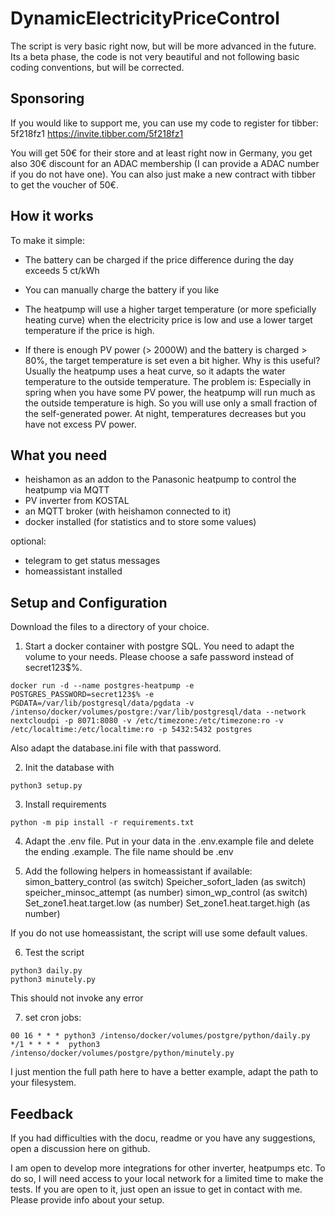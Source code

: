 # DynamicElectricityPriceControl

The script is very basic right now, but will be more advanced in the future. 
Its a beta phase, the code is not very beautiful and not following basic coding conventions, but will be corrected. 

## Sponsoring
If you would like to support me, you can use my code to register for tibber: 5f218fz1
https://invite.tibber.com/5f218fz1

You will get 50€ for their store and at least right now in Germany, you get also 30€ discount for an ADAC membership (I can provide a ADAC number if you do not have one). 
You can also just make a new contract with tibber to get the voucher of 50€. 

## How it works
To make it simple: 
- The battery can be charged if the price difference during the day exceeds 5 ct/kWh
- You can manually charge the battery if you like

- The heatpump will use a higher target temperature (or more speficially heating curve) when the electricity price is low and use a lower target temperature if the price is high. 

- If there is enough PV power (> 2000W) and the battery is charged > 80%, the target temperature is set even a bit higher. 
Why is this useful?
Usually the heatpump uses a heat curve, so it adapts the water temperature to the outside temperature. The problem is: Especially in spring when you have some PV power, the heatpump will run much as the outside temperature is high. So you will use only a small fraction of the self-generated power. At night, temperatures decreases but you have not excess PV power. 

## What you need
- heishamon as an addon to the Panasonic heatpump to control the heatpump via MQTT
- PV inverter from KOSTAL
- an MQTT broker (with heishamon connected to it)
- docker installed (for statistics and to store some values)

optional: 
- telegram to get status messages
- homeassistant installed

## Setup and Configuration

Download the files to a directory of your choice.

1. Start a docker container with postgre SQL.
   You need to adapt the volume to your needs. Please choose a safe password instead of secret123$%.
   
```
docker run -d --name postgres-heatpump -e POSTGRES_PASSWORD=secret123$% -e PGDATA=/var/lib/postgresql/data/pgdata -v /intenso/docker/volumes/postgre:/var/lib/postgresql/data --network nextcloudpi -p 8071:8080 -v /etc/timezone:/etc/timezone:ro -v /etc/localtime:/etc/localtime:ro -p 5432:5432 postgres
```


Also adapt the database.ini file with that password.

2.  Init the database with
```
python3 setup.py
```

3. Install requirements
```
python -m pip install -r requirements.txt
```

4. Adapt the .env file. Put in your data in the .env.example file and delete the ending .example. The file name should be .env

5. Add the following helpers in homeassistant if available: 
simon_battery_control (as switch)
Speicher_sofort_laden (as switch)
speicher_minsoc_attempt (as number)
simon_wp_control (as switch)
Set_zone1.heat.target.low (as number)
Set_zone1.heat.target.high (as number)

If you do not use homeassistant, the script will use some default values. 

6. Test the script
```
python3 daily.py 
python3 minutely.py
```

This should not invoke any error

7. set cron jobs: 
```
00 16 * * * python3 /intenso/docker/volumes/postgre/python/daily.py
*/1 * * * *  python3 /intenso/docker/volumes/postgre/python/minutely.py 
```
I just mention the full path here to have a better example, adapt the path to your filesystem.

## Feedback
If you had difficulties with the docu, readme or you have any suggestions, open a discussion here on github. 

I am open to develop more integrations for other inverter, heatpumps etc. To do so, I will need access to your local network for a limited time to make the tests. If you are open to it, just open an issue to get in contact with me. Please provide info about your setup. 

